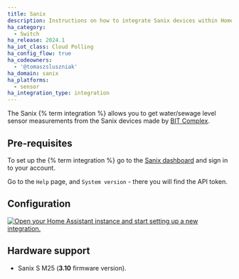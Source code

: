 ```yaml
---
title: Sanix
description: Instructions on how to integrate Sanix devices within Home Assistant.
ha_category:
  - Switch
ha_release: 2024.1
ha_iot_class: Cloud Polling
ha_config_flow: true
ha_codeowners:
  - '@tomaszsluszniak'
ha_domain: sanix
ha_platforms:
  - sensor
ha_integration_type: integration
---
```


The Sanix {% term integration %} allows you to get water/sewage level sensor measurements from the Sanix devices made by [BIT Complex](https://bitcomplex.pl/).

## Pre-requisites

To set up the {% term integration %} go to the [Sanix dashboard](https://sanix.bitcomplex.pl) and sign in to your account.

Go to the `Help` page, and `System version` - there you will find the API token.

## Configuration

[![Open your Home Assistant instance and start setting up a new integration.](https://my.home-assistant.io/badges/config_flow_start.svg)](https://my.home-assistant.io/redirect/config_flow_start/?domain=sanix)

## Hardware support

* Sanix S M25 (<b>3.10</b> firmware version).
